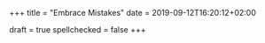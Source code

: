 +++
title = "Embrace Mistakes"
date = 2019-09-12T16:20:12+02:00

draft = true
spellchecked = false
+++

